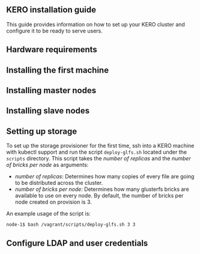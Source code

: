 ## KERO installation guide

This guide provides information on how to set up your KERO cluster and configure
it to be ready to serve users.

## Hardware requirements

## Installing the first machine

## Installing master nodes

## Installing slave nodes

## Setting up storage

To set up the storage provisioner for the first time, ssh into a KERO machine with kubectl support and run the script `deploy-glfs.sh` located under the `scripts` directory. 
This script takes the _number of replicas_ and the _number of bricks per node_ as arguments:
* _number of replicas_: Determines how many copies of every file are going to be distributed across the cluster.
* _number of bricks per node_: Determines how many glusterfs bricks are available to use on every node. By default, the number of bricks per node created on provision is 3.

An example usage of the script is:
```
node-1$ bash /vagrant/scripts/deploy-glfs.sh 3 3
```

## Configure LDAP and user credentials

